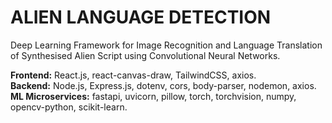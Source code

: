 # ALIEN LANGUAGE DETECTION 

Deep Learning Framework for Image Recognition and Language Translation of Synthesised Alien Script using Convolutional Neural Networks. 


**Frontend:** React.js, react-canvas-draw, TailwindCSS, axios. <br>
**Backend:** Node.js, Express.js, dotenv, cors, body-parser, nodemon, axios. <br>
**ML Microservices:** fastapi, uvicorn, pillow, torch, torchvision, numpy, opencv-python, scikit-learn. <br>
